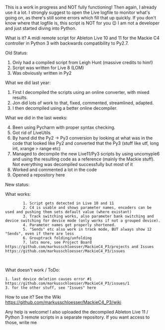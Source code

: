 This is a work in progress and NOT fully functioning! Then again, I already use it a lot.
I strongly suggest to open the Live logfile to monitor what's going on, as there's still some errors which fill that up quickly. If you don't know where that logfile is, this script is NOT for you 😉
I am not a developer and just started diving into Python.

What is it?
A midi remote script for Ableton Live 10 and 11 for the Mackie C4 controller in Python 3 with backwards compatibility to Py2.7.

Old Status:
1. Only had a compiled script from Leigh Hunt (massive credits to him!)
2. Script was written for Live 8 (LOM)
3. Was obviously written in Py2
 
 
What we did last year:
  1. First I decompiled the scripts using an online converter, with mixed results.
  2. Jon did lots of work to that, fixed, commented, streamlined, adapted. 
  3. I then decompiled using a better online decompiler.

What we did in the last weeks:

  4. Been using Pycharm with proper syntax checking.
  5. Got rid of LiveUtils
  6. By hand did the Py2 -> Py3 conversion by looking at what was in the code that looked like Py2 and converted that the Py3 (stuff like utf, long int, xrange > range etc)
  7. Managed to decompile the new Live11/Py3 scripts by using uncomyple6 and using the resulting code as a reference (mainly the Mackie stuff). Not everything was decompiled successfully but most of it
  8. Worked and commented a lot in the code
  9. Opened a repository here


New status:

What works:

			1. Script gets detected in Live 10 and 11
			2. C4 is usable and shows parameter names, encoders can be used and pushing them sets default value (where existant)
			3. Track switching works, also parameter bank switching and device switching for device mode (only works if not a grouped device). 
			4. Parameter names get properly shortened.  
			5. "Sends" etc also work in track mode, BUT always show 12 "Sends", even if there are less
			6. Grouptrack folding/unfolding
			7. lots more, see Project Board https://github.com/markusschloesser/MackieC4_P3/projects and Issues https://github.com/markusschloesser/MackieC4_P3/issues	
 

What doesn't work / ToDo:

    1. last device deletion causes error #1 https://github.com/markusschloesser/MackieC4_P3/issues/1
    3. for the other stuff, see "Issues" here
   
How to use it?
See the Wiki https://github.com/markusschloesser/MackieC4_P3/wiki 

Any help is welcome! 
I also uploaded the decompiled Ableton Live 11 / Python 3 remote scripts in a separate repository. If you want access to those, write me

